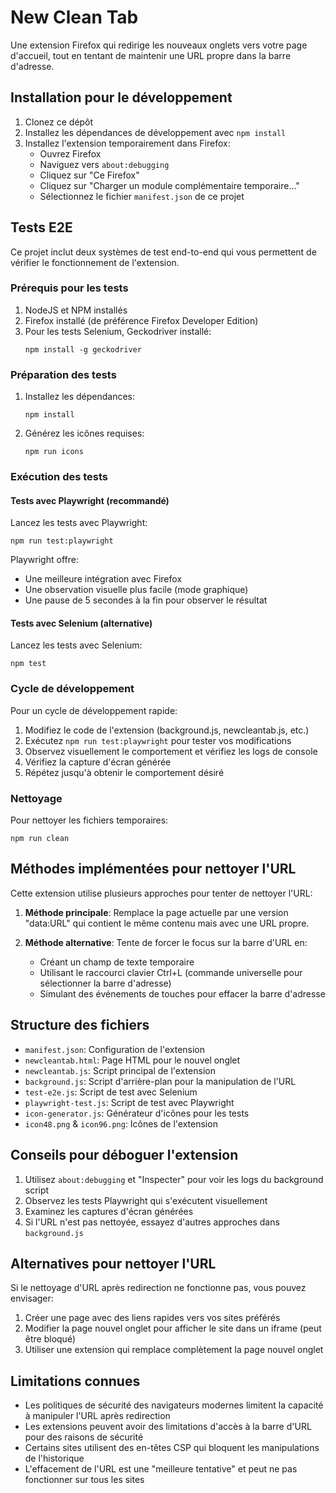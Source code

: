 # New Clean Tab

Une extension Firefox qui redirige les nouveaux onglets vers votre page d'accueil, tout en tentant de maintenir une URL propre dans la barre d'adresse.

## Installation pour le développement

1. Clonez ce dépôt
2. Installez les dépendances de développement avec `npm install`
3. Installez l'extension temporairement dans Firefox:
   - Ouvrez Firefox
   - Naviguez vers `about:debugging`
   - Cliquez sur "Ce Firefox"
   - Cliquez sur "Charger un module complémentaire temporaire..."
   - Sélectionnez le fichier `manifest.json` de ce projet

## Tests E2E

Ce projet inclut deux systèmes de test end-to-end qui vous permettent de vérifier le fonctionnement de l'extension.

### Prérequis pour les tests

1. NodeJS et NPM installés
2. Firefox installé (de préférence Firefox Developer Edition)
3. Pour les tests Selenium, Geckodriver installé:
   ```
   npm install -g geckodriver
   ```

### Préparation des tests

1. Installez les dépendances:

   ```
   npm install
   ```

2. Générez les icônes requises:
   ```
   npm run icons
   ```

### Exécution des tests

#### Tests avec Playwright (recommandé)

Lancez les tests avec Playwright:

```
npm run test:playwright
```

Playwright offre:

- Une meilleure intégration avec Firefox
- Une observation visuelle plus facile (mode graphique)
- Une pause de 5 secondes à la fin pour observer le résultat

#### Tests avec Selenium (alternative)

Lancez les tests avec Selenium:

```
npm test
```

### Cycle de développement

Pour un cycle de développement rapide:

1. Modifiez le code de l'extension (background.js, newcleantab.js, etc.)
2. Exécutez `npm run test:playwright` pour tester vos modifications
3. Observez visuellement le comportement et vérifiez les logs de console
4. Vérifiez la capture d'écran générée
5. Répétez jusqu'à obtenir le comportement désiré

### Nettoyage

Pour nettoyer les fichiers temporaires:

```
npm run clean
```

## Méthodes implémentées pour nettoyer l'URL

Cette extension utilise plusieurs approches pour tenter de nettoyer l'URL:

1. **Méthode principale**: Remplace la page actuelle par une version "data:URL" qui contient le même contenu mais avec une URL propre.

2. **Méthode alternative**: Tente de forcer le focus sur la barre d'URL en:
   - Créant un champ de texte temporaire
   - Utilisant le raccourci clavier Ctrl+L (commande universelle pour sélectionner la barre d'adresse)
   - Simulant des événements de touches pour effacer la barre d'adresse

## Structure des fichiers

- `manifest.json`: Configuration de l'extension
- `newcleantab.html`: Page HTML pour le nouvel onglet
- `newcleantab.js`: Script principal de l'extension
- `background.js`: Script d'arrière-plan pour la manipulation de l'URL
- `test-e2e.js`: Script de test avec Selenium
- `playwright-test.js`: Script de test avec Playwright
- `icon-generator.js`: Générateur d'icônes pour les tests
- `icon48.png` & `icon96.png`: Icônes de l'extension

## Conseils pour déboguer l'extension

1. Utilisez `about:debugging` et "Inspecter" pour voir les logs du background script
2. Observez les tests Playwright qui s'exécutent visuellement
3. Examinez les captures d'écran générées
4. Si l'URL n'est pas nettoyée, essayez d'autres approches dans `background.js`

## Alternatives pour nettoyer l'URL

Si le nettoyage d'URL après redirection ne fonctionne pas, vous pouvez envisager:

1. Créer une page avec des liens rapides vers vos sites préférés
2. Modifier la page nouvel onglet pour afficher le site dans un iframe (peut être bloqué)
3. Utiliser une extension qui remplace complètement la page nouvel onglet

## Limitations connues

- Les politiques de sécurité des navigateurs modernes limitent la capacité à manipuler l'URL après redirection
- Les extensions peuvent avoir des limitations d'accès à la barre d'URL pour des raisons de sécurité
- Certains sites utilisent des en-têtes CSP qui bloquent les manipulations de l'historique
- L'effacement de l'URL est une "meilleure tentative" et peut ne pas fonctionner sur tous les sites

